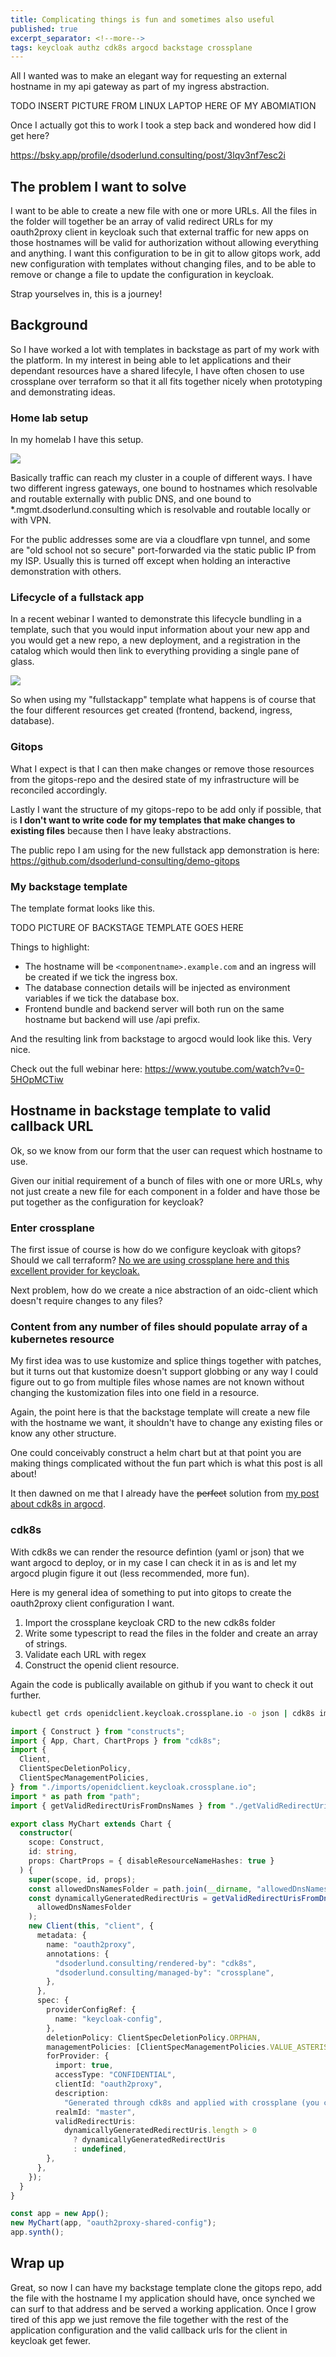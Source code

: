 ```yaml
---
title: Complicating things is fun and sometimes also useful
published: true
excerpt_separator: <!--more-->
tags: keycloak authz cdk8s argocd backstage crossplane
---
```


All I wanted was to make an elegant way for requesting an external hostname in my api gateway as part of my ingress abstraction.

<!--more-->

TODO INSERT PICTURE FROM LINUX LAPTOP HERE OF MY ABOMIATION

Once I actually got this to work I took a step back and wondered how did I get here?

https://bsky.app/profile/dsoderlund.consulting/post/3lqv3nf7esc2i

## The problem I want to solve

I want to be able to create a new file with one or more URLs. All the files in the folder will together be an array of valid redirect URLs for my oauth2proxy client in keycloak such that external traffic for new apps on those hostnames will be valid for authorization without allowing everything and anything. I want this configuration to be in git to allow gitops work, add new configuration with templates without changing files, and to be able to remove or change a file to update the configuration in keycloak.

Strap yourselves in, this is a journey!

## Background

So I have worked a lot with templates in backstage as part of my work with the platform. In my interest in being able to let applications and their dependant resources have a shared lifecyle, I have often chosen to use crossplane over terraform so that it all fits together nicely when prototyping and demonstrating ideas.

### Home lab setup

In my homelab I have this setup.

![](../assets/2025-07-07_20-24-30-homelab-setup.png)

Basically traffic can reach my cluster in a couple of different ways. I have two different ingress gateways, one bound to hostnames which resolvable and routable externally with public DNS, and one bound to *.mgmt.dsoderlund.consulting which is resolvable and routable locally or with VPN.

For the public addresses some are via a cloudflare vpn tunnel, and some are "old school not so secure" port-forwarded via the static public IP from my ISP. Usually this is turned off except when holding an interactive demonstration with others.

### Lifecycle of a fullstack app

In a recent webinar I wanted to demonstrate this lifecycle bundling in a template, such that you would input information about your new app and you would get a new repo, a new deployment, and a registration in the catalog which would then link to everything providing a single pane of glass.

![](../assets/2025-07-07_20-30-27-twelvefactorapp.png)

So when using my "fullstackapp" template what happens is of course that the four different resources get created (frontend, backend, ingress, database).

### Gitops

What I expect is that I can then make changes or remove those resources from the gitops-repo and the desired state of my infrastructure will be reconciled accordingly.

Lastly I want the structure of my gitops-repo to be add only if possible, that is **I don't want to write code for my templates that make changes to existing files** because then I have leaky abstractions.

The public repo I am using for the new fullstack app demonstration is here: https://github.com/dsoderlund-consulting/demo-gitops

### My backstage template

The template format looks like this.

TODO PICTURE OF BACKSTAGE TEMPLATE GOES HERE


Things to highlight:
- The hostname will be `<componentname>.example.com` and an ingress will be created if we tick the ingress box.
- The database connection details will be injected as environment variables if we tick the database box.
- Frontend bundle and backend server will both run on the same hostname but backend will use /api prefix.

And the resulting link from backstage to argocd would look like this. Very nice.

Check out the full webinar here: https://www.youtube.com/watch?v=0-5HOpMCTiw

## Hostname in backstage template to valid callback URL

Ok, so we know from our form that the user can request which hostname to use.

Given our initial requirement of a bunch of files with one or more URLs, why not just create a new file for each component in a folder and have those be put together as the configuration for keycloak?

### Enter crossplane

The first issue of course is how do we configure keycloak with gitops? Should we call terraform? [No we are using crossplane here and this excellent provider for keycloak.](https://github.com/crossplane-contrib/provider-keycloak)

Next problem, how do we create a nice abstraction of an oidc-client which doesn't require changes to any files?

### Content from any number of files should populate array of a kubernetes resource

My first idea was to use kustomize and splice things together with patches, but it turns out that kustomize doesn't support globbing or any way I could figure out to go from multiple files whose names are not known without changing the kustomization files into one field in a resource.

Again, the point here is that the backstage template will create a new file with the hostname we want, it shouldn't have to change any existing files or know any other structure.

One could conceivably construct a helm chart but at that point you are making things complicated without the fun part which is what this post is all about!

It then dawned on me that I already have the ~~perfect~~ solution from [my post about cdk8s in argocd](./2024-06-06-cdks8s-through-argocd.md).

### cdk8s

With cdk8s we can render the resource defintion (yaml or json) that we want argocd to deploy, or in my case I can check it in as is and let my argocd plugin figure it out (less recommended, more fun).

Here is my general idea of something to put into gitops to create the oauth2proxy client configuration I want.

1. Import the crossplane keycloak CRD to the new cdk8s folder
2. Write some typescript to read the files in the folder and create an array of strings.
3. Validate each URL with regex
4. Construct the openid client resource.

Again the code is publically available on github if you want to check it out further.


``` sh
kubectl get crds openidclient.keycloak.crossplane.io -o json | cdk8s import /dev/stdin
```

``` typescript
import { Construct } from "constructs";
import { App, Chart, ChartProps } from "cdk8s";
import {
  Client,
  ClientSpecDeletionPolicy,
  ClientSpecManagementPolicies,
} from "./imports/openidclient.keycloak.crossplane.io";
import * as path from "path";
import { getValidRedirectUrisFromDnsNames } from "./getValidRedirectUrisFromDnsNames";

export class MyChart extends Chart {
  constructor(
    scope: Construct,
    id: string,
    props: ChartProps = { disableResourceNameHashes: true }
  ) {
    super(scope, id, props);
    const allowedDnsNamesFolder = path.join(__dirname, "allowedDnsNames");
    const dynamicallyGeneratedRedirectUris = getValidRedirectUrisFromDnsNames(
      allowedDnsNamesFolder
    );
    new Client(this, "client", {
      metadata: {
        name: "oauth2proxy",
        annotations: {
          "dsoderlund.consulting/rendered-by": "cdk8s",
          "dsoderlund.consulting/managed-by": "crossplane",
        },
      },
      spec: {
        providerConfigRef: {
          name: "keycloak-config",
        },
        deletionPolicy: ClientSpecDeletionPolicy.ORPHAN,
        managementPolicies: [ClientSpecManagementPolicies.VALUE_ASTERISK],
        forProvider: {
          import: true,
          accessType: "CONFIDENTIAL",
          clientId: "oauth2proxy",
          description:
            "Generated through cdk8s and applied with crossplane (you can't make changes to this in the keycloak UI, they will be overwritten)",
          realmId: "master",
          validRedirectUris:
            dynamicallyGeneratedRedirectUris.length > 0
              ? dynamicallyGeneratedRedirectUris
              : undefined,
        },
      },
    });
  }
}

const app = new App();
new MyChart(app, "oauth2proxy-shared-config");
app.synth();
```

## Wrap up

Great, so now I can have my backstage template clone the gitops repo, add the file with the hostname I my application should have, once synched we can surf to that address and be served a working application. Once I grow tired of this app we just remove the file together with the rest of the application configuration and the valid callback urls for the client in keycloak get fewer.